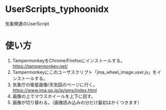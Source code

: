 # UserScripts_typhoonidx
気象関連のUserScript

使い方
================
1. TampermonkeyをChrome/Firefoxにインストールする。https://tampermonkey.net/
2. Tampermonkeyにこのユーザスクリプト「jma_wheel_image.user.js」をインストールする。
3. 気象庁の衛星画像/天気図のページに行く。https://www.jma.go.jp/jp/gms/index.html
4. 画像の上でマウスホイールを上下に回す。
5. 画像が切り替わる。（画像読み込みの分だけ最初はかくつきます）
